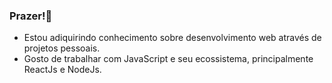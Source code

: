 ### Prazer!👋

 - Estou adiquirindo conhecimento sobre desenvolvimento web através de projetos pessoais.
 - Gosto de trabalhar com JavaScript e seu ecossistema, principalmente ReactJs e NodeJs.


